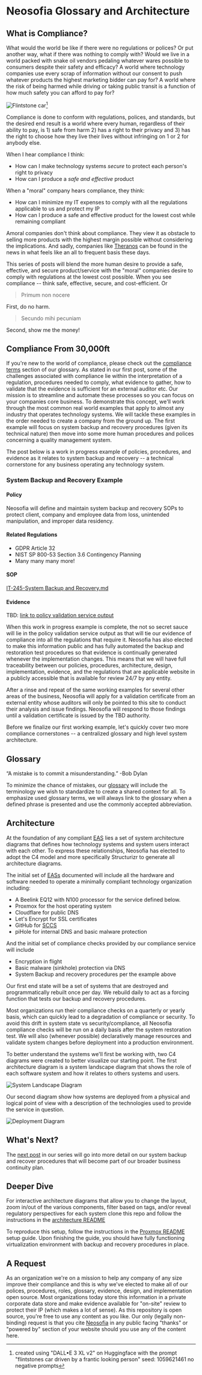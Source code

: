 # Neosofia Glossary and Architecture

## What is Compliance?

What would the world be like if there were no regulations or polices? Or put another way, what if there was nothing to comply with? Would we live in a world packed with snake oil vendors pedaling whatever wares possible to consumers despite their safety and efficacy? A world where technology companies use every scrap of information without our consent to push whatever products the highest marketing bidder can pay for? A world where the risk of being harmed while driving or taking public transit is a function of how much safety you can afford to pay for?

![Flintstone car](../../shared/images/flintstones-car.png)[^credit]

Compliance is done to conform with regulations, polices, and standards, but the desired end result is a world where every human, regardless of their ability to pay, is 1) safe from harm 2) has a right to their privacy and 3) has the right to choose how they live their lives without infringing on 1 or 2 for anybody else.

When I hear compliance I think:
 * How can I make technology systems *secure* to protect each person's right to privacy
 * How can I produce a *safe and effective* product

When a "moral" company hears compliance, they think:
 * How can I minimize my IT expenses to comply with all the regulations applicable to us and protect my IP
 * How can I produce a safe and effective product for the lowest cost while remaining compliant

Amoral companies don't think about compliance. They view it as obstacle to selling more products with the highest margin possible without considering the implications. And sadly, companies like [Theranos](https://en.wikipedia.org/wiki/Theranos#Exposure_and_downfall) can be found in the news in what feels like an all to frequent basis these days.

This series of posts will blend the more human desire to provide a safe, effective, and secure product/service with the "moral" companies desire to comply with regulations at the lowest cost possible. When you see compliance -- think safe, effective, secure, and cost-efficient. Or

> Primum non nocere

First, do no harm.

> Secundo mihi pecuniam

Second, show me the money!

## Compliance From 30,000ft

If you're new to the world of compliance, please check out the [compliance terms](../../shared/glossary.md#compliance-terms) section of our glossary. As stated in our first post, some of the challenges associated with compliance lie within the interpretation of a regulation, procedures needed to comply, what evidence to gather, how to validate that the evidence is sufficient for an external auditor etc. Our mission is to streamline and automate these processes so you can focus on your companies core business. To demonstrate this concept, we'll work through the most common real world examples that apply to almost any industry that operates technology systems. We will tackle these examples in the order needed to create a company from the ground up. The first example will focus on system backup and recovery procedures (given its technical nature) then move into some more human procedures and polices concerning a quality management system.

The post below is a work in progress example of policies, procedures, and evidence as it relates to system backup and recovery -- a technical cornerstone for any business operating any technology system.

### System Backup and Recovery Example 

#### Policy

Neosofia will define and maintain system backup and recovery SOPs to protect client, company and employee data from loss, unintended manipulation, and improper data residency.

#### Related Regulations
 * GDPR Article 32
 * NIST SP 800-53 Section 3.6 Contingency Planning
 * Many many many more!

#### SOP

[IT-245-System Backup and Recovery.md](/website/procedures/IT-245-System%20Backup%20and%20Recovery.md)

#### Evidence

TBD: [link to policy validation service output](tbd)

When this work in progress example is complete, the not so secret sauce will lie in the policy validation service output as that will tie our evidence of compliance into all the regulations that require it. Neosofia has also elected to make this information public and has fully automated the backup and restoration test procedures so that evidence is continually generated whenever the implementation changes. This means that we will have full traceability between our policies, procedures, architecture, design, implementation, evidence, and the regulations that are applicable website in a publicly accessible that is available for review 24/7 by any entity.

After a rinse and repeat of the same working examples for several other areas of the business, Neosofia will apply for a validation certificate from an external entity whose auditors will only be pointed to this site to conduct their analysis and issue findings. Neosofia will respond to those findings until a validation certificate is issued by the TBD authority.

Before we finalize our first working example, let's quickly cover two more compliance cornerstones -- a centralized glossary and high level system architecture.

## Glossary

“A mistake is to commit a misunderstanding.”
-Bob Dylan

To minimize the chance of mistakes, our [glossary](../../shared/glossary.md) will include the terminology we wish to standardize to create a shared context for all. To emphasize used glossary terms, we will always link to the glossary when a defined phrase is presented and use the commonly accepted abbreviation.

## Architecture

At the foundation of any compliant [EAS](../../shared/glossary.md#EAS) lies a set of system architecture diagrams that defines how technology systems and system users interact with each other. To express these relationships, Neosofia has elected to adopt the C4 model and more specifically Structurizr to generate all architecture diagrams. 

The initial set of [EASs](../../shared/glossary.md#EAS) documented will include all the hardware and software needed to operate a minimally compliant technology organization including:
 * A Beelink EQ12 with N100 processor for the service defined below.
 * Proxmox for the host operating system
 * Cloudflare for public DNS
 * Let's Encrypt for SSL certificates
 * GitHub for [SCCS](../../shared/glossary.md#SCCS)
 * piHole for internal DNS and basic malware protection

And the initial set of compliance checks provided by our compliance service will include
 * Encryption in flight
 * Basic malware (sinkhole) protection via DNS
 * System Backup and recovery procedures per the example above

Our first end state will be a set of systems that are destroyed and programmatically rebuilt once per day. We rebuild daily to act as a forcing function that tests our backup and recovery procedures. 

 Most organizations run their compliance checks on a quarterly or yearly basis, which can quickly lead to a degradation of compliance or security. To avoid this drift in system state vs security/compliance, all Neosofia compliance checks will be run on a daily basis after the system restoration test. We will also (whenever possible) declaratively manage resources and validate system changes before deployment into a production environment.

To better understand the systems we'll first be working with, two C4 diagrams were created to better visualize our starting point. The first architecture diagram is a system landscape diagram that shows the role of each software system and how it relates to others systems and users. 

![System Landscape Diagram](../../shared/images/system-landscape-v1.svg)

Our second diagram show how systems are deployed from a physical and logical point of view with a description of the technologies used to provide the service in question.

![Deployment Diagram](../../shared/images/deployment-diagram-v1.svg)

## What's Next?

The [next post](1000_system_backup_and_recovery.md) in our series will go into more detail on our system backup and recover procedures that will become part of our broader business continuity plan.


## Deeper Dive

For interactive architecture diagrams that allow you to change the layout, zoom in/out of the various components, filter based on tags, and/or reveal regulatory perspectives for each system clone this repo and follow the instructions in the [architecture README](../../architecture/README.md)

To reproduce this setup, follow the instructions in the [Proxmox README](../../os/proxmox/README.md) setup guide. Upon finishing the guide, you should have fully functioning virtualization environment with backup and recovery procedures in place.

## A Request

As an organization we're on a mission to help any company of any size improve their compliance and this is why we've elected to make all of our polices, procedures, roles, glossary, evidence, design, and implementation open source. Most organizations today store this information in a private corporate data store and make evidence available for "on-site" review to protect their IP (which makes a lot of sense). As this repository is open source, you're free to use any content as you like. Our only (legally non-binding) request is that you cite [Neosofia](https://github.com/neosofia/corporate) in any public facing "thanks" or "powered by" section of your website should you use any of the content here. 

[^credit]: created using "DALL•E 3 XL v2" on Huggingface with the prompt "flintstones car driven by a frantic looking person" seed: 1059621461 no negative prompts